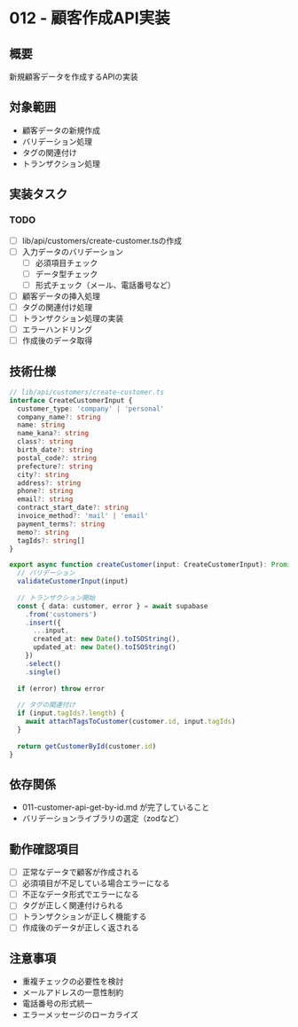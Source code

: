 # 012 - 顧客作成API実装

## 概要
新規顧客データを作成するAPIの実装

## 対象範囲
- 顧客データの新規作成
- バリデーション処理
- タグの関連付け
- トランザクション処理

## 実装タスク

### TODO
- [ ] lib/api/customers/create-customer.tsの作成
- [ ] 入力データのバリデーション
  - [ ] 必須項目チェック
  - [ ] データ型チェック
  - [ ] 形式チェック（メール、電話番号など）
- [ ] 顧客データの挿入処理
- [ ] タグの関連付け処理
- [ ] トランザクション処理の実装
- [ ] エラーハンドリング
- [ ] 作成後のデータ取得

## 技術仕様
```typescript
// lib/api/customers/create-customer.ts
interface CreateCustomerInput {
  customer_type: 'company' | 'personal'
  company_name?: string
  name: string
  name_kana?: string
  class?: string
  birth_date?: string
  postal_code?: string
  prefecture?: string
  city?: string
  address?: string
  phone?: string
  email?: string
  contract_start_date?: string
  invoice_method?: 'mail' | 'email'
  payment_terms?: string
  memo?: string
  tagIds?: string[]
}

export async function createCustomer(input: CreateCustomerInput): Promise<CustomerWithTags> {
  // バリデーション
  validateCustomerInput(input)
  
  // トランザクション開始
  const { data: customer, error } = await supabase
    .from('customers')
    .insert({
      ...input,
      created_at: new Date().toISOString(),
      updated_at: new Date().toISOString()
    })
    .select()
    .single()
  
  if (error) throw error
  
  // タグの関連付け
  if (input.tagIds?.length) {
    await attachTagsToCustomer(customer.id, input.tagIds)
  }
  
  return getCustomerById(customer.id)
}
```

## 依存関係
- 011-customer-api-get-by-id.md が完了していること
- バリデーションライブラリの選定（zodなど）

## 動作確認項目
- [ ] 正常なデータで顧客が作成される
- [ ] 必須項目が不足している場合エラーになる
- [ ] 不正なデータ形式でエラーになる
- [ ] タグが正しく関連付けられる
- [ ] トランザクションが正しく機能する
- [ ] 作成後のデータが正しく返される

## 注意事項
- 重複チェックの必要性を検討
- メールアドレスの一意性制約
- 電話番号の形式統一
- エラーメッセージのローカライズ